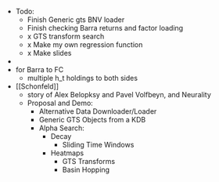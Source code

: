 - Todo:
    - Finish Generic gts BNV loader
    - Finish checking Barra returns and factor loading
    - x GTS transform search
    - x Make my own regression function
    - x Make slides
- 
- for Barra to FC
    - multiple h_t holdings to both sides
- [[Schonfeld]]
    - story of Alex Belopksy and Pavel Volfbeyn, and Neurality
    - Proposal and Demo:
        - Alternative Data Downloader/Loader
        - Generic GTS Objects from a KDB
        - Alpha Search:
            - Decay
                - Sliding Time Windows
            - Heatmaps
                - GTS Transforms
                - Basin Hopping
